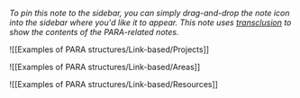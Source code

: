 *To pin this note to the sidebar, you can simply drag-and-drop the note icon into the sidebar where you'd like it to appear. This note uses [transclusion](https://help.obsidian.md/How+to/Link+to+blocks#Embed+or+transclude+blocks) to show the contents of the PARA-related notes.*

![[Examples of PARA structures/Link-based/Projects]]

![[Examples of PARA structures/Link-based/Areas]]

![[Examples of PARA structures/Link-based/Resources]]